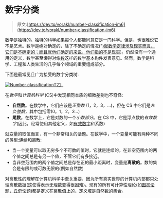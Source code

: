 # 数字分类

> 原文:[https://dev.to/vorakl/number-classification-im6](https://dev.to/vorakl/number-classification-im6)

数学是独特的。独特的科学如果每个人都能同意它是一门科学。但是，也很难说它不是艺术。数学是绝对确定的，除了不确定的情况("[)就数学定律涉及现实而言，它们是不确定的；而且就他们确定的来说，他们指的不是现实](https://en.wikipedia.org/wiki/Mathematics#cite_note-certain-39))。仍然没有一个通用的定义，数学甚至懒得对像[数](https://www.mathsisfun.com/numbers/evolution-of-numbers.html)这样的数学基本构件发表意见。然而，数学是科学、工程和人类生活的几乎每个领域的重要组成部分。

下面是最常见且广为接受的数字分类树:

[![Number classification](../Images/dc089741126bf8db614e5bad71adbb1c.png)T2】](https://vorakl.com/files/numbers/numbers.png)

在*数学*和*计算机科学* (CS)中发现相同本质的细微差别也不奇怪:

*   **自然数**。在数学中，它们应该是*正整数* (1，2，3，...)，但在 CS 中它们是*非负整数*，其中包括零(0，1，2，3...)
*   **尾数**。在数学上，它是对数的一个*小数部分*。在 CS 中，它是浮点数的*有效数字*(因此，经常使用其他定义，如[有效数字](https://en.wikipedia.org/wiki/Significand)和系数)

就变量的取值而言，有一个非常相关的话题。在数学中，一个变量可能有两种不同的类型:[连续和离散](https://en.wikipedia.org/wiki/Continuous_or_discrete_variable):

*   当一个变量可以取无穷多个不可数的值时，它就是连续的。在非空范围内的两个值之间总是有另一个值，不管它们有多接近。
*   当非空范围内的两个值之间总是存在正的最小距离时，变量是**离散的**。数的集合是有限的或可数无限的(例如自然数)

对离散性的理解在计算机科学中至关重要，因为所有真实世界的计算机内部都只处理离散数据(这使得表示无理数变得很困难)。现有的所有可计算性理论(如[图灵论题，丘奇论题](https://en.wikipedia.org/wiki/Church%E2%80%93Turing_thesis))都是定义在离散值上的，定义域是自然数的集合。